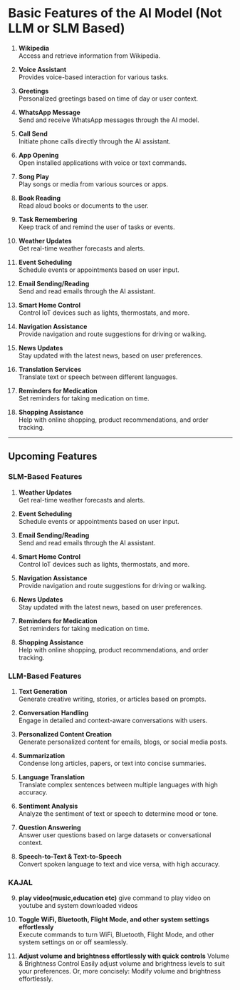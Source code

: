 # Basic Features of the AI Model (Not LLM or SLM Based)

1. **Wikipedia**  
   Access and retrieve information from Wikipedia.

2. **Voice Assistant**  
   Provides voice-based interaction for various tasks.

3. **Greetings**  
   Personalized greetings based on time of day or user context.

4. **WhatsApp Message**  
   Send and receive WhatsApp messages through the AI model.

5. **Call Send**  
   Initiate phone calls directly through the AI assistant.

6. **App Opening**  
   Open installed applications with voice or text commands.

7. **Song Play**  
   Play songs or media from various sources or apps.

8. **Book Reading**  
   Read aloud books or documents to the user.

9. **Task Remembering**  
   Keep track of and remind the user of tasks or events.

10. **Weather Updates**  
   Get real-time weather forecasts and alerts.

11. **Event Scheduling**  
   Schedule events or appointments based on user input.

12. **Email Sending/Reading**  
   Send and read emails through the AI assistant.

13. **Smart Home Control**  
   Control IoT devices such as lights, thermostats, and more.

14. **Navigation Assistance**  
   Provide navigation and route suggestions for driving or walking.

15. **News Updates**  
   Stay updated with the latest news, based on user preferences.

16. **Translation Services**  
   Translate text or speech between different languages.

17. **Reminders for Medication**  
   Set reminders for taking medication on time.

18. **Shopping Assistance**  
   Help with online shopping, product recommendations, and order tracking.

---

## Upcoming Features

### SLM-Based Features

1. **Weather Updates**  
   Get real-time weather forecasts and alerts.

2. **Event Scheduling**  
   Schedule events or appointments based on user input.

3. **Email Sending/Reading**  
   Send and read emails through the AI assistant.

4. **Smart Home Control**  
   Control IoT devices such as lights, thermostats, and more.

5. **Navigation Assistance**  
   Provide navigation and route suggestions for driving or walking.

6. **News Updates**  
   Stay updated with the latest news, based on user preferences.

7. **Reminders for Medication**  
   Set reminders for taking medication on time.

8. **Shopping Assistance**  
   Help with online shopping, product recommendations, and order tracking.

### LLM-Based Features

1. **Text Generation**  
   Generate creative writing, stories, or articles based on prompts.

2. **Conversation Handling**  
   Engage in detailed and context-aware conversations with users.

3. **Personalized Content Creation**  
   Generate personalized content for emails, blogs, or social media posts.

4. **Summarization**  
   Condense long articles, papers, or text into concise summaries.

5. **Language Translation**  
   Translate complex sentences between multiple languages with high accuracy.

6. **Sentiment Analysis**  
   Analyze the sentiment of text or speech to determine mood or tone.

7. **Question Answering**  
   Answer user questions based on large datasets or conversational context.

8. **Speech-to-Text & Text-to-Speech**  
   Convert spoken language to text and vice versa, with high accuracy.

### KAJAL

9. **play video(music,education etc)** 
   give command to play video on youtube and  system downloaded videos

10. **Toggle WiFi, Bluetooth, Flight Mode, and other system settings effortlessly**   
    Execute commands to turn WiFi, Bluetooth, Flight Mode, and other system settings on or off seamlessly.

11. **Adjust volume and brightness effortlessly with quick controls**
    Volume & Brightness Control
    Easily adjust volume and brightness levels to suit your preferences.
    Or, more concisely:
    Modify volume and brightness effortlessly. 
